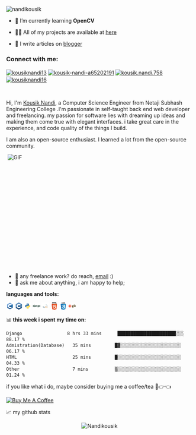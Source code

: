<p align="left"> <img src="https://komarev.com/ghpvc/?username=nandikousik&label=Profile%20views&color=0e75b6&style=flat" alt="nandikousik" /> </p>

- 🌱 I’m currently learning **OpenCV**

- 👨‍💻 All of my projects are available at [here](https://github.com/Nandikousik?tab=repositories)

- 📝 I write articles on [blogger](https://www.blogger.com/profile/13572862079263177233)

<h3 align="left">Connect with me:</h3>
<p align="left">
<a href="https://twitter.com/kousiknandi13" target="blank"><img align="center" src="https://raw.githubusercontent.com/rahuldkjain/github-profile-readme-generator/master/src/images/icons/Social/twitter.svg" alt="kousiknandi13" height="30" width="40" /></a>
<a href="https://linkedin.com/in/kousik-nandi-a65202191" target="blank"><img align="center" src="https://raw.githubusercontent.com/rahuldkjain/github-profile-readme-generator/master/src/images/icons/Social/linked-in-alt.svg" alt="kousik-nandi-a65202191" height="30" width="40" /></a>
<a href="https://fb.com/kousik.nandi.758" target="blank"><img align="center" src="https://raw.githubusercontent.com/rahuldkjain/github-profile-readme-generator/master/src/images/icons/Social/facebook.svg" alt="kousik.nandi.758" height="30" width="40" /></a>
<a href="https://www.hackerrank.com/kousiknandi16" target="blank"><img align="center" src="https://raw.githubusercontent.com/rahuldkjain/github-profile-readme-generator/master/src/images/icons/Social/hackerrank.svg" alt="kousiknandi16" height="30" width="40" /></a>
</p>


<br />

Hi, I'm [Kousik Nandi](https://nandikousik.github.io/Kousik-Portfolio/), a Computer Science Engineer from Netaji Subhash Engineering College .I'm passionate in self-taught back end web developer and freelancing. my passion for software lies with dreaming up ideas and making them come true with elegant interfaces. i take great care in the experience,  and code quality of the things I build.

I am also an open-source enthusiast. I learned a lot from the open-source community.


  <img align="right" alt="GIF" src="https://github.com/abhisheknaiidu/abhisheknaiidu/blob/master/code.gif?raw=true" width="500" height="320" />
  
- 💼 any freelance work? do reach, [email](mailto:kousiknandi16@gmail.com) :)
- 💬 ask me about anything, i am happy to help;

**languages and tools:**  


<code><img height="20" src="https://raw.githubusercontent.com/github/explore/80688e429a7d4ef2fca1e82350fe8e3517d3494d/topics/c/c.png"></code>
<code><img height="20" src="https://raw.githubusercontent.com/github/explore/80688e429a7d4ef2fca1e82350fe8e3517d3494d/topics/cpp/cpp.png"></code>
<code><img height="20" src="https://raw.githubusercontent.com/github/explore/80688e429a7d4ef2fca1e82350fe8e3517d3494d/topics/python/python.png"></code>
<code><img height="20" src="https://raw.githubusercontent.com/github/explore/80688e429a7d4ef2fca1e82350fe8e3517d3494d/topics/django/django.png"></code>
<code><img height="20" src="https://raw.githubusercontent.com/github/explore/5c058a388828bb5fde0bcafd4bc867b5bb3f26f3/topics/mysql/mysql.png"></code>
<code><img height="20" src="https://raw.githubusercontent.com/github/explore/80688e429a7d4ef2fca1e82350fe8e3517d3494d/topics/html/html.png"></code>
<code><img height="20" src="https://raw.githubusercontent.com/github/explore/80688e429a7d4ef2fca1e82350fe8e3517d3494d/topics/css/css.png"></code>
<code><img height="20" src="https://raw.githubusercontent.com/github/explore/80688e429a7d4ef2fca1e82350fe8e3517d3494d/topics/git/git.png"></code>

📊 **this week i spent my time on:**
<!--START_SECTION:waka-->

```text
Django                 8 hrs 33 mins      ██████████████████████░░░   88.17 %
Admistration(Database)   35 mins         █▓░░░░░░░░░░░░░░░░░░░░░░░   06.17 %
HTML                     25 mins         █░░░░░░░░░░░░░░░░░░░░░░░░   04.33 %
Other                    7 mins          ▒░░░░░░░░░░░░░░░░░░░░░░░░   01.24 %
```

<!--END_SECTION:waka-->

if you like what i do, maybe consider buying me a coffee/tea 🥺👉👈

<a href="https://www.buymeacoffee.com/kousiknandi" target="_blank"><img src="https://cdn.buymeacoffee.com/buttons/v2/default-red.png" alt="Buy Me A Coffee" width="150" ></a>




📈 my github stats

<p align="center"> <img src="https://github-readme-stats.vercel.app/api?username=Nandikousik&show_icons=true&theme=gotham" alt="Nandikousik" />
